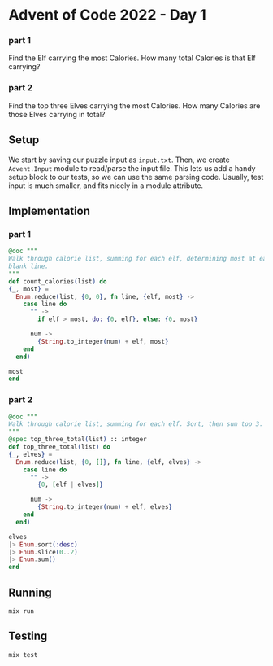 # Advent of Code 2022 - Day 1

### part 1

Find the Elf carrying the most Calories. How many total Calories is that Elf
carrying?

### part 2

Find the top three Elves carrying the most Calories. How many Calories are
those Elves carrying in total?

## Setup

We start by saving our puzzle input as `input.txt`. Then, we create
`Advent.Input` module to read/parse the input file. This lets us add a handy
setup block to our tests, so we can use the same parsing code. Usually, test
input is much smaller, and fits nicely in a module attribute.

## Implementation

### part 1

```elixir
@doc """
Walk through calorie list, summing for each elf, determining most at each
blank line.
"""
def count_calories(list) do
{_, most} =
  Enum.reduce(list, {0, 0}, fn line, {elf, most} ->
    case line do
      "" ->
        if elf > most, do: {0, elf}, else: {0, most}

      num ->
        {String.to_integer(num) + elf, most}
    end
  end)

most
end
```

### part 2

```elixir
@doc """
Walk through calorie list, summing for each elf. Sort, then sum top 3.
"""
@spec top_three_total(list) :: integer
def top_three_total(list) do
{_, elves} =
  Enum.reduce(list, {0, []}, fn line, {elf, elves} ->
    case line do
      "" ->
        {0, [elf | elves]}

      num ->
        {String.to_integer(num) + elf, elves}
    end
  end)

elves
|> Enum.sort(:desc)
|> Enum.slice(0..2)
|> Enum.sum()
end
```

## Running

`mix run`

## Testing

`mix test`
